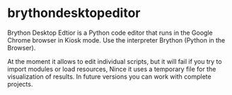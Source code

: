 # brythondesktopeditor

Brython Desktop Edtior is a Python code editor that runs in the Google Chrome browser in Kiosk mode.
Use the interpreter Brython (Python in the Browser).

At the moment it allows to edit individual scripts, but it will fail if you try to import modules or load resources,
Nince it uses a temporary file for the visualization of results. In future versions you can work with
complete projects.

